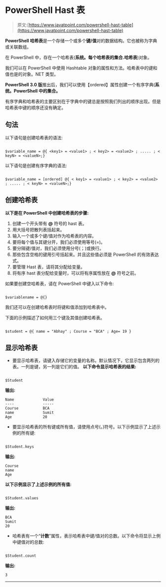 # PowerShell Hast 表

> 原文:[https://www.javatpoint.com/powershell-hast-table](https://www.javatpoint.com/powershell-hast-table)

**PowerShell 哈希表**是一个存储一个或多个**键/值**对的数据结构。它也被称为字典或关联数组。

在 PowerShell 中，存在一个哈希表(**系统。每个哈希表的集合.哈希表**)对象。

我们可以在 PowerShell 中使用 Hashtable 对象的属性和方法。哈希表中的键和值也是的对象。NET 类型。

**PowerShell 3.0 版**推出后，我们可以使用【ordered】属性创建一个有序字典(**系统。PowerShell 中的集合。**

有序字典和哈希表的主要区别在于字典中的键总是按照我们列出的顺序出现。但是哈希表中键的顺序还没有确定。

## 句法

以下语句是创建哈希表的语法:

```

$variable_name = @{ <key1> = <value1> ; < key2> = <value2> ; ..... ; < keyN> = <valueN>;}

```

以下语句是创建有序字典的语法:

```

$variable_name = [ordered] @{ < key1> = <value1> ; < key2> = <value2> ; ..... ; < keyN> = <valueN>;}

```

## 创建哈希表

**以下是在 PowerShell 中创建哈希表的步骤:**

1.  创建一个开头带有 **@** 符号的 hast 表。
2.  用大括号把散列表括起来。
3.  输入一个或多个键/值对作为哈希表的内容。
4.  要将每个值与其键分开，我们必须使用等号(=)。
5.  要分隔键/值对，我们必须使用分号(；)或换行。
6.  那些包含空格的键用引号括起来。并且这些值必须是 PowerShell 的有效表达式。
7.  要管理 Hast 表，请将其分配给变量。
8.  将有序 hast 表分配给变量时，可以将有序属性放在 **@** 符号之前。

如果要创建空哈希表，请在 PowerShell 中键入以下命令:

```

$variablename = @{}

```

我们还可以在创建哈希表时将键和值添加到哈希表中。

下面的示例描述了如何用三个键及其值创建哈希表。

```

$student = @{ name = "Abhay" ; Course = "BCA" ; Age= 19 }

```

## 显示哈希表

*   要显示哈希表，请键入存储它的变量的名称。默认情况下，它显示包含两列的表。一列是键，另一列是它们的值。
    **以下命令显示哈希表的结果:**

```

$Student

```

**输出:**

```
Name             Value
----             -----
Course           BCA
name             Sumit
Age              20 

```

*   要显示哈希表的所有键或所有值，请使用点号(。)符号。以下示例显示了上述示例的所有键:

```

$Student.keys

```

**输出:**

```
Course
name
Age

```

**以下示例显示了上述示例的所有值:**

```

$Student.values

```

**输出:**

```
BCA
Sumit
20 

```

*   哈希表有一个“**计数**”属性，表示哈希表中键/值对的总数。以下命令将显示上例中键值对的总数:

```

$Student.count

```

**输出:**

```
3

```

* * *